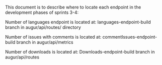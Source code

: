 This document is to describe where to locate each endpoint in the development phases of sprints 3-4:

Number of languages endpoint is located at:
languages-endpoint-build branch in augur/api/routes/ directory

Number of issues with comments is located at:
commentIssues-endpoint-build branch in augur/api/metrics

Number of downloads is located at:
Downloads-endpoint-build branch in augur/api/routes

